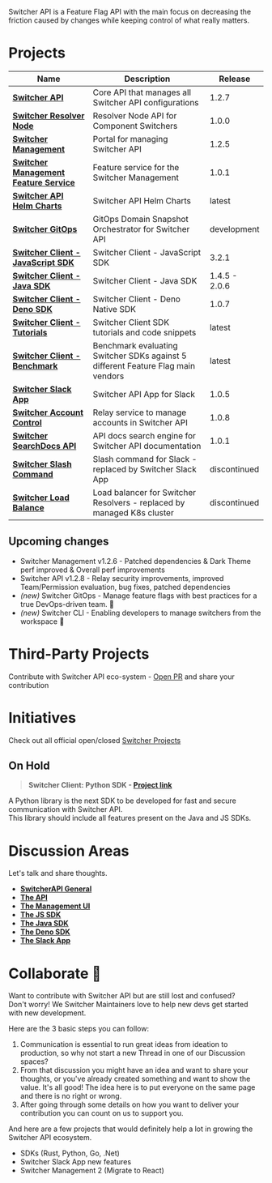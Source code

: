 Switcher API is a Feature Flag API with the main focus on decreasing the friction caused by changes while keeping control of what really matters.

# Projects
| Name                       | Description                                    | Release                |
| -------------------------- | ---------------------------------------------- | ---------------------- |
| [**Switcher API**](https://github.com/switcherapi/switcher-api) | Core API that manages all Switcher API configurations | 1.2.7 |
| [**Switcher Resolver Node**](https://github.com/switcherapi/switcher-resolver-node) | Resolver Node API for Component Switchers | 1.0.0 | 
| [**Switcher Management**](https://github.com/switcherapi/switcher-management) | Portal for managing Switcher API | 1.2.5 |
| [**Switcher Management Feature Service**](https://github.com/switcherapi/switcher-management-feature) | Feature service for the Switcher Management | 1.0.1 |
| [**Switcher API Helm Charts**](https://github.com/switcherapi/helm-charts) | Switcher API Helm Charts | latest |
| [**Switcher GitOps**](https://github.com/switcherapi/switcher-gitops) | GitOps Domain Snapshot Orchestrator for Switcher API | development |
| [**Switcher Client - JavaScript SDK**](https://github.com/switcherapi/switcher-client-js) | Switcher Client - JavaScript SDK | 3.2.1 |
| [**Switcher Client - Java SDK**](https://github.com/switcherapi/switcher-client-java) | Switcher Client - Java SDK | 1.4.5 - 2.0.6 |
| [**Switcher Client - Deno SDK**](https://github.com/switcherapi/switcher-client-deno) | Switcher Client - Deno Native SDK | 1.0.7 |
| [**Switcher Client - Tutorials**](https://github.com/switcherapi/switcherapi-tutorials) | Switcher Client SDK tutorials and code snippets | latest |
| [**Switcher Client - Benchmark**](https://github.com/switcherapi/feature-flag-benchmark) | Benchmark evaluating Switcher SDKs against 5 different Feature Flag main vendors | latest |
| [**Switcher Slack App**](https://github.com/switcherapi/switcher-slack-app) | Switcher API App for Slack | 1.0.5 |
| [**Switcher Account Control**](https://github.com/switcherapi/switcher-ac) | Relay service to manage accounts in Switcher API | 1.0.8 |
| [**Switcher SearchDocs API**](https://github.com/switcherapi/switcher-searchdocs) | API docs search engine for Switcher API documentation | 1.0.1 |
| [**Switcher Slash Command**](https://github.com/switcherapi/switcher-slash-webhook) | Slash command for Slack - replaced by Switcher Slack App | discontinued |
| [**Switcher Load Balance**](https://github.com/switcherapi/switcher-load-balance) | Load balancer for Switcher Resolvers - replaced by managed K8s cluster | discontinued |

## Upcoming changes
- Switcher Management v1.2.6 - Patched dependencies & Dark Theme perf improved & Overall perf improvements
- Switcher API v1.2.8 - Relay security improvements, improved Team/Permission evaluation, bug fixes, patched dependencies
- *(new)* Switcher GitOps - Manage feature flags with best practices for a true DevOps-driven team. 🚀
- *(new)* Switcher CLI - Enabling developers to manage switchers from the workspace 🚀

# Third-Party Projects
Contribute with Switcher API eco-system - [Open PR](https://github.com/switcherapi/.github/issues) and share your contribution

# Initiatives
Check out all official open/closed [Switcher Projects](https://github.com/orgs/switcherapi/projects?type=beta)

## On Hold

> **Switcher Client: Python SDK - [**Project link**](https://github.com/orgs/switcherapi/projects/2)**

A Python library is the next SDK to be developed for fast and secure communication with Switcher API.<br>
This library should include all features present on the Java and JS SDKs.

# Discussion Areas

Let's talk and share thoughts.

- [**SwitcherAPI General**](https://github.com/orgs/switcherapi/discussions)
- [**The API**](https://github.com/switcherapi/switcher-api/discussions)
- [**The Management UI**](https://github.com/switcherapi/switcher-management/discussions)
- [**The JS SDK**](https://github.com/switcherapi/switcher-client-master/discussions)
- [**The Java SDK**](https://github.com/switcherapi/switcher-client/discussions)
- [**The Deno SDK**](https://github.com/switcherapi/switcher-client-deno/discussions)
- [**The Slack App**](https://github.com/switcherapi/switcher-slack-app/discussions)

# Collaborate :rocket:

Want to contribute with Switcher API but are still lost and confused?<br>
Don't worry! We Switcher Maintainers love to help new devs get started with new development.

Here are the 3 basic steps you can follow:
1. Communication is essential to run great ideas from ideation to production, so why not start a new Thread in one of our Discussion spaces?
2. From that discussion you might have an idea and want to share your thoughts, or you've already created something and want to show the value. It's all good! The idea here is to put everyone on the same page and there is no right or wrong.
3. After going through some details on how you want to deliver your contribution you can count on us to support you.

And here are a few projects that would definitely help a lot in growing the Switcher API ecosystem.
- SDKs (Rust, Python, Go, .Net)
- Switcher Slack App new features
- Switcher Management 2 (Migrate to React)
